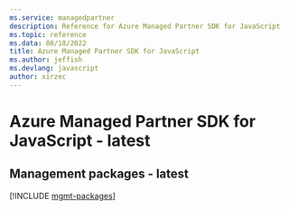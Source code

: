 ```yaml
---
ms.service: managedpartner
description: Reference for Azure Managed Partner SDK for JavaScript
ms.topic: reference
ms.data: 08/18/2022
title: Azure Managed Partner SDK for JavaScript
ms.author: jeffish
ms.devlang: javascript
author: xirzec
---
```

# Azure Managed Partner SDK for JavaScript - latest

## Management packages - latest
[!INCLUDE [mgmt-packages](managed-partner-mgmt-index.md)]